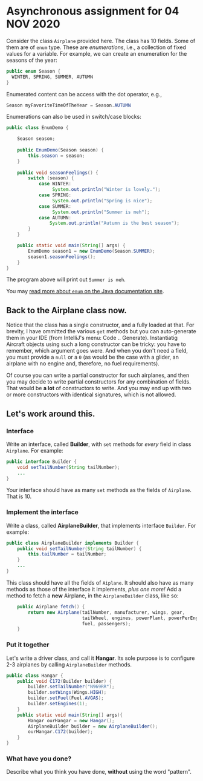 # Asynchronous assignment for 04 NOV 2020

Consider the class `Airplane` provided here. The class has 10 fields. Some of them are of `enum` type. These are *enumerations*, i.e., a collection of fixed values for a variable. For example, we can create an enumeration for the seasons of the year:

```java
public enum Season {
  WINTER, SPRING, SUMMER, AUTUMN
}
```

Enumerated content can be access with the dot operator, e.g.,
```java
Season myFavoriteTimeOfTheYear = Season.AUTUMN
```
Enumerations can also be used in switch/case blocks:
```java
public class EnumDemo {

    Season season;
    
    public EnumDemo(Season season) {
        this.season = season;
    }   
    
    public void seasonFeelings() {
        switch (season) {
            case WINTER:
                 System.out.println("Winter is lovely.");
            case SPRING:
                 System.out.println("Spring is nice");
            case SUMMER:
                 System.out.println("Summer is meh");
            case AUTUMN:
                System.out.println("Autumn is the best season");
        }
    }

    public static void main(String[] args) {
        EnumDemo season1 = new EnumDemo(Season.SUMMER);
        season1.seasonFeelings();
    }
}
```
The program above will print out `Summer is meh`.

You may [read more about `enum` on the Java documentation site](https://docs.oracle.com/javase/tutorial/java/javaOO/enum.html).

## Back to the Airplane class now.

Notice that the class has a single constructor, and a fully loaded at that. For brevity, I have ommitted the various `get` methods but you can auto-generate them in your IDE (from IntelliJ's menu: Code .. Generate). Instantiatig Aircraft objects using such a long constructor can be tricky: you have to remember, which argument goes were. And when you don't need a field, you must provide a `null` or a `0` (as would be the case with a glider, an airplane with no engine and, therefore, no fuel requirements).

Of course you can write a partial constructor for such airplanes, and then you may decide to write partial constructors for any combination of fields. That would be **a lot** of constructors to write. And you may end up with two or more constructors with identical signatures, which is not allowed.

## Let's work around this.

### Interface

Write an interface, called **Builder**, with `set` methods for *every* field in class `Airplane`. For example:
```java
public interface Builder {
    void setTailNumber(String tailNumber);
    ...
}
```
Your interface should have as many `set` methods as the fields of `Airplane`. That is 10.

### Implement the interface
Write a class, called **AirplaneBuilder**, that implements interface `Builder`. For example:
```java
public class AirplaneBuilder implements Builder {
    public void setTailNumber(String tailNumber) {
        this.tailNumber = tailNumber;
    }
    ...
}
```
This class should have all the fields of `Aiplane`. It should also have as many methods as those of the interface it implements, *plus one more!* Add a method to fetch a **new** Airplane, in the `AirplaneBuilder` class, like so:

```java
    public Airplane fetch() {
        return new Airplane(tailNumber, manufacturer, wings, gear, 
                            tailWheel, engines, powerPlant, powerPerEngine, 
                            fuel, passengers);
    }   
```

### Put it together
Let's write a driver class, and call it **Hangar**. Its sole purpose is to configure 2-3 airplanes by calling `AirplaneBuilder` methods.

```java
public class Hangar { 
    public void C172(Builder builder) {
        builder.setTailNumber("N969RR");
        builder.setWings(Wings.HIGH);
        builder.setFuel(Fuel.AVGAS);
        builder.setEngines(1);
    }
    public static void main(String[] args){
        Hangar ourHangar = new Hangar();
        AirplaneBuilder builder = new AirplaneBuilder();
        ourHangar.C172(builder);
    }
}
```

### What have you done?
Describe what you think you have done, **without** using the word "pattern".
